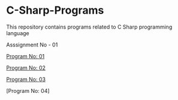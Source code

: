 # C-Sharp-Programs
This repository contains programs related to C Sharp programming language

Asssignment No - 01

[Program No: 01](https://gist.github.com/shivam-gupta007/c3d202844ddad280d58cf9b7a9b75452)

[Program No: 02](https://gist.github.com/shivam-gupta007/a6d7d46fd546c257533646af77c106d1)

[Program No: 03](https://gist.github.com/shivam-gupta007/f4b8ff9b129d263a59e11235208a8550)

[Program No: 04]
